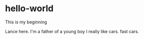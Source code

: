 # hello-world
This is my beginning

Lance here. I'm a father of a young boy
I really like cars. fast cars.
